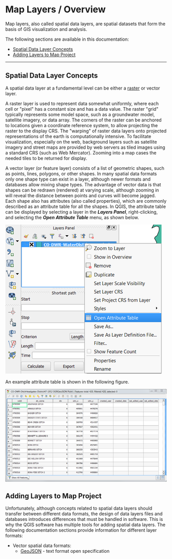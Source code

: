 # Map Layers / Overview #

Map layers, also called spatial data layers, are spatial datasets that form the basis of GIS visualization and analysis.

The following sections are available in this documentation:

* [Spatial Data Layer Concepts](#spatial-data-layer-concepts)
* [Adding Layers to Map Project](#adding-layers-to-map-project)

-----------------

## Spatial Data Layer Concepts

A spatial data layer at a fundamental level can be either a [raster](https://en.wikipedia.org/wiki/Raster_graphics) or vector layer.

A raster layer is used to represent data somewhat uniformly, where each cell or "pixel" has a constant size and has a data value.
The raster "grid" typically represents some model space, such as a groundwater model, satellite imagery, or data array.
The corners of the raster can be anchored to locations given a coordinate reference system, to allow projecting the raster
to the display CRS. The "warping" of raster data layers onto projected representations of the earth is computationally intensive.
To facilitate visualization, especially on the web, background layers such as satellite imagery and street maps are provided
by web servers as tiled images using a standard CRS (such as Web Mercator).  Zooming into a map cases the needed tiles to
be returned for display.

A vector layer (or feature layer) consists of a list of geometric shapes, such as points, lines, polygons, or other shapes.
In many spatial data formats only one shape type can exist in a layer, although newer formats and databases allow mixing shape types.
The advantage of vector data is that shapes can be redrawn (rendered) at varying scale, although zooming in will
reveal the distance between points and curves will become jagged.  
Each shape also has attributes (also called properties), which are commonly described as an attribute table for all the shapes.
In QGIS, the attribute table can be displayed by selecting a layer in the ***Layers Panel***, right-clicking,
and selecting the ***Open Attribute Table*** menu, as shown below.

![Layer open attribute table](overview-images/open-attribute-table.png)

An example attribute table is shown in the following figure.

![Attribute table](overview-images/attribute-table.png)

## Adding Layers to Map Project ##

Unfortunately, although concepts related to spatial data layers should transfer between different data formats,
the design of data layers files and databases introduces differences that must be handled in software.
This is why the QGIS software has multiple tools for adding spatial data layers.
The following documentation sections provide information for different layer formats:

* Vector spatial data formats:
	+ [GeoJSON](vector-geojson/) - text format open specification
